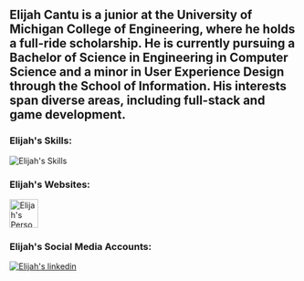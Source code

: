 <div align="left">
    <h2>
        Elijah Cantu is a junior at the University of Michigan College of Engineering, where he holds a full-ride scholarship. He is currently pursuing a Bachelor of Science in Engineering in Computer Science and a minor in User Experience Design through the School of Information. His interests span diverse areas, including full-stack and game development.
    </h2>
    <h3>Elijah's Skills:</h3>
    <img src="https://skillicons.dev/icons?i=js,html,css,py,bash,cs,cpp,c,sqlite,aws,cloudflare,nodejs,react,flask,django,webpack,nginx" alt="Elijah's Skills">
    <h3>Elijah's Websites:</h3>
    <a href="https://elijahcantu.com" target="_blank">
        <img src="https://elijahcantu.com/assets/images/elijahcantu.jpg" alt="Elijah's Personal Website" style="height:50px;">
    </a>
    <h3>Elijah's Social Media Accounts:</h3>
    <a href="https://www.linkedin.com/in/elijahcantu" target="_blank">
        <img src="https://skillicons.dev/icons?i=linkedin" alt="Elijah's linkedin">
    </a>
    
 
    
</div>
